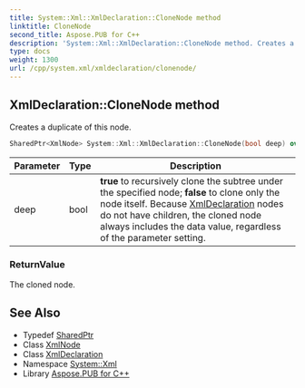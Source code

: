 ```yaml
---
title: System::Xml::XmlDeclaration::CloneNode method
linktitle: CloneNode
second_title: Aspose.PUB for C++
description: 'System::Xml::XmlDeclaration::CloneNode method. Creates a duplicate of this node in C++.'
type: docs
weight: 1300
url: /cpp/system.xml/xmldeclaration/clonenode/
---
```

## XmlDeclaration::CloneNode method


Creates a duplicate of this node.

```cpp
SharedPtr<XmlNode> System::Xml::XmlDeclaration::CloneNode(bool deep) override
```


| Parameter | Type | Description |
| --- | --- | --- |
| deep | bool | **true** to recursively clone the subtree under the specified node; **false** to clone only the node itself. Because [XmlDeclaration](../) nodes do not have children, the cloned node always includes the data value, regardless of the parameter setting. |

### ReturnValue

The cloned node.

## See Also

* Typedef [SharedPtr](../../../system/sharedptr/)
* Class [XmlNode](../../xmlnode/)
* Class [XmlDeclaration](../)
* Namespace [System::Xml](../../)
* Library [Aspose.PUB for C++](../../../)
